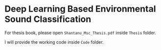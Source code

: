 # Deep Learning Based Environmental Sound Classification

For thesis book, please open `Shantanu_Msc_Thesis.pdf` inside `Thesis` folder.

I will provide the working code inside `Code` folder.
